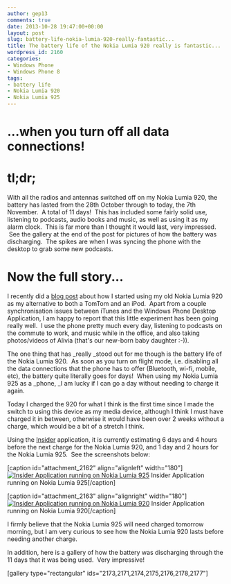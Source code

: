 ```yaml
---
author: gep13
comments: true
date: 2013-10-28 19:47:00+00:00
layout: post
slug: battery-life-nokia-lumia-920-really-fantastic...
title: The battery life of the Nokia Lumia 920 really is fantastic...
wordpress_id: 2160
categories:
- Windows Phone
- Windows Phone 8
tags:
- battery life
- Nokia Lumia 920
- Nokia Lumia 925
---
```


# ...when you turn off all data connections!




# tl;dr;


With all the radios and antennas switched off on my Nokia Lumia 920, the battery has lasted from the 28th October through to today, the 7th November.  A total of 11 days!  This has included some fairly solid use, listening to podcasts, audio books and music, as well as using it as my alarm clock.  This is far more than I thought it would last, very impressed.  See the gallery at the end of the post for pictures of how the battery was discharging.  The spikes are when I was syncing the phone with the desktop to grab some new podcasts.


# Now the full story...


I recently did a [blog post](http://gep13.me/1gbHdfP) about how I started using my old Nokia Lumia 920 as my alternative to both a TomTom and an iPod.  Apart from a couple synchronisation issues between iTunes and the Windows Phone Desktop Application, I am happy to report that this little experiment has been going really well.  I use the phone pretty much every day, listening to podcasts on the commute to work, and music while in the office, and also taking photos/videos of Alivia (that's our new-born baby daughter :-)).

The one thing that has _really _stood out for me though is the battery life of the Nokia Lumia 920.  As soon as you turn on flight mode, i.e. disabling all the data connections that the phone has to offer (Bluetooth, wi-fi, mobile, etc), the battery quite literally goes for days!  When using my Nokia Lumia 925 as a _phone, _I am lucky if I can go a day without needing to charge it again.

Today I charged the 920 for what I think is the first time since I made the switch to using this device as my media device, although I think I must have charged it in between, otherwise it would have been over 2 weeks without a charge, which would be a bit of a stretch I think.

Using the [Insider](http://www.windowsphone.com/en-gb/store/app/insider/d9b7989e-1592-4f25-a556-4755c06bf2e9) application, it is currently estimating 6 days and 4 hours before the next charge for the Nokia Lumia 920, and 1 day and 2 hours for the Nokia Lumia 925.  See the screenshots below:

[caption id="attachment_2162" align="alignleft" width="180"][![Insider Application running on Nokia Lumia 925](http://www.gep13.co.uk/blog/wp-content/uploads/2013/10/wp_ss_20131028_0001-180x300.jpg)](http://www.gep13.co.uk/blog/battery-life-nokia-lumia-920-really-fantastic.../wp_ss_20131028_0001/) Insider Application running on Nokia Lumia 925[/caption]

[caption id="attachment_2163" align="alignright" width="180"][![Insider Application running on Nokia Lumia 920](http://www.gep13.co.uk/blog/wp-content/uploads/2013/10/wp_ss_20131028_0001-180x300.png)](http://www.gep13.co.uk/blog/battery-life-nokia-lumia-920-really-fantastic.../wp_ss_20131028_0001-2/) Insider Application running on Nokia Lumia 920[/caption]

I firmly believe that the Nokia Lumia 925 will need charged tomorrow morning, but I am very curious to see how the Nokia Lumia 920 lasts before needing another charge.









In addition, here is a gallery of how the battery was discharging through the 11 days that it was being used.  Very impressive!

[gallery type="rectangular" ids="2173,2171,2174,2175,2176,2178,2177"]


